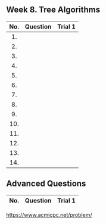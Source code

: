 ## Week 8. Tree Algorithms
|No.  |Question|Trial 1|
|:---:|:-------|:-----:|
|1.   |[](https://www.acmicpc.net/problem/14244)| []() |
|2.   |[](https://www.acmicpc.net/problem/11725)| []() |
|3.   |[](https://www.acmicpc.net/problem/1991)| []() |
|4.   |[](https://www.acmicpc.net/problem/15681)| []() |
|5.   |[](https://www.acmicpc.net/problem/5639)| []() |
|6.   |[](https://www.acmicpc.net/problem/4803)| []() |
|7.   |[](https://www.acmicpc.net/problem/1967)| []() |
|8.   |[](https://www.acmicpc.net/problem/14267)| []() |
|9.   |[](https://www.acmicpc.net/problem/16437)| []() |
|10.  |[](https://www.acmicpc.net/problem/2533)| []() |
|11.  |[](https://www.acmicpc.net/problem/11812)| []() |
|12.  |[](https://www.acmicpc.net/problem/2263)| []() |
|13.  |[](https://www.acmicpc.net/problem/1949)| []() |
|14.  |[](https://www.acmicpc.net/problem/23844)| []() |


## Advanced Questions
|No.  |Question|Trial 1|
|:---:|:-------|:-----:|
https://www.acmicpc.net/problem/
